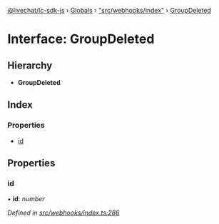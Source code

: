 [@livechat/lc-sdk-js](../README.md) › [Globals](../globals.md) › ["src/webhooks/index"](../modules/_src_webhooks_index_.md) › [GroupDeleted](_src_webhooks_index_.groupdeleted.md)

# Interface: GroupDeleted

## Hierarchy

* **GroupDeleted**

## Index

### Properties

* [id](_src_webhooks_index_.groupdeleted.md#id)

## Properties

###  id

• **id**: *number*

*Defined in [src/webhooks/index.ts:286](https://github.com/livechat/lc-sdk-js/blob/aff69b2/src/webhooks/index.ts#L286)*
